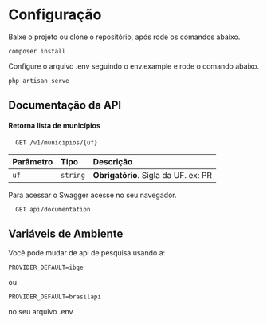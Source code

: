 
# Configuração

Baixe o projeto ou clone o repositório, após rode os comandos abaixo.

`composer install`

Configure o arquivo .env seguindo o env.example e rode o comando abaixo.

`php artisan serve`




## Documentação da API

#### Retorna lista de municípios

```http
  GET /v1/municipios/{uf}
```

| Parâmetro   | Tipo       | Descrição                           |
| :---------- | :--------- | :---------------------------------- |
| `uf` | `string` | **Obrigatório**. Sigla da UF. ex: PR |

Para acessar o Swagger acesse no seu navegador.

```http
  GET api/documentation
```


## Variáveis de Ambiente

Você pode mudar de api de pesquisa usando a:

`PROVIDER_DEFAULT=ibge`

ou

`PROVIDER_DEFAULT=brasilapi`

no seu arquivo .env

